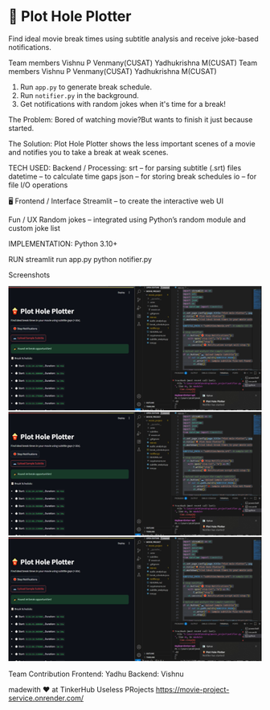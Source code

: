 # 🍿 Plot Hole Plotter

Find ideal movie break times using subtitle analysis and receive joke-based notifications.

Team members
Vishnu P Venmany(CUSAT)
Yadhukrishna M(CUSAT)
Team members
Vishnu P Venmany(CUSAT)
Yadhukrishna M(CUSAT)

1. Run `app.py` to generate break schedule.
2. Run `notifier.py` in the background.
3. Get notifications with random jokes when it's time for a break!

The Problem:
Bored of watching movie?But wants to finish it just because started.

The Solution:
Plot Hole Plotter shows the less important scenes of a movie and notifies you to take a break at weak scenes.

TECH USED:
Backend / Processing:
srt – for parsing subtitle (.srt) files
datetime – to calculate time gaps
json – for storing break schedules
io – for file I/O operations

🖥️ Frontend / Interface
Streamlit – to create the interactive web UI

Fun / UX
Random jokes – integrated using Python’s random module and custom joke list

IMPLEMENTATION:
Python 3.10+

RUN
streamlit run  app.py
python notifier.py

Screenshots

![alt text](image.png)
![alt text](image-1.png)
![alt text](image-2.png)

Team Contribution
Frontend: Yadhu
Backend: Vishnu


madewith ❤️ at TinkerHub Useless PRojects
https://movie-project-service.onrender.com/